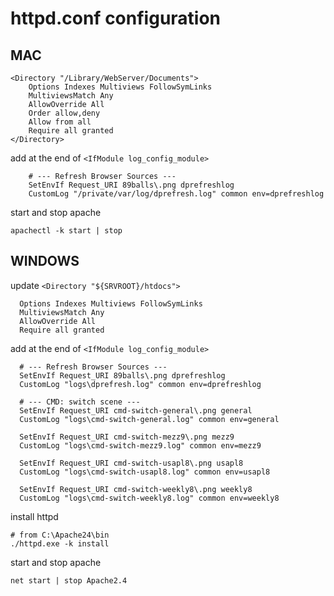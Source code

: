 # httpd.conf configuration

## MAC

```
<Directory "/Library/WebServer/Documents">
    Options Indexes Multiviews FollowSymLinks
    MultiviewsMatch Any
    AllowOverride All
    Order allow,deny
    Allow from all
    Require all granted
</Directory>
```

add at the end of `<IfModule log_config_module>`

```
    # --- Refresh Browser Sources ---
    SetEnvIf Request_URI 89balls\.png dprefreshlog
    CustomLog "/private/var/log/dprefresh.log" common env=dprefreshlog
```

start and stop apache

```
apachectl -k start | stop

```

## WINDOWS

update `<Directory "${SRVROOT}/htdocs">`

```
  Options Indexes Multiviews FollowSymLinks
  MultiviewsMatch Any
  AllowOverride All
  Require all granted 
```

add at the end of `<IfModule log_config_module>`

```
  # --- Refresh Browser Sources ---
  SetEnvIf Request_URI 89balls\.png dprefreshlog
  CustomLog "logs\dprefresh.log" common env=dprefreshlog

  # --- CMD: switch scene ---
  SetEnvIf Request_URI cmd-switch-general\.png general
  CustomLog "logs\cmd-switch-general.log" common env=general

  SetEnvIf Request_URI cmd-switch-mezz9\.png mezz9
  CustomLog "logs\cmd-switch-mezz9.log" common env=mezz9

  SetEnvIf Request_URI cmd-switch-usapl8\.png usapl8
  CustomLog "logs\cmd-switch-usapl8.log" common env=usapl8

  SetEnvIf Request_URI cmd-switch-weekly8\.png weekly8
  CustomLog "logs\cmd-switch-weekly8.log" common env=weekly8
```

install httpd

```
# from C:\Apache24\bin
./httpd.exe -k install
```

start and stop apache

```
net start | stop Apache2.4
```


